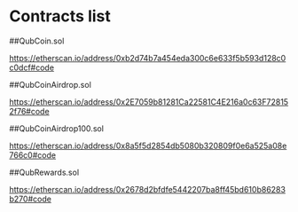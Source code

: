 # Contracts list

##QubCoin.sol

https://etherscan.io/address/0xb2d74b7a454eda300c6e633f5b593d128c0c0dcf#code

##QubCoinAirdrop.sol

https://etherscan.io/address/0x2E7059b81281Ca22581C4E216a0c63F728152f76#code

##QubCoinAirdrop100.sol

https://etherscan.io/address/0x8a5f5d2854db5080b320809f0e6a525a08e766c0#code

##QubRewards.sol

https://etherscan.io/address/0x2678d2bfdfe5442207ba8ff45bd610b86283b270#code
